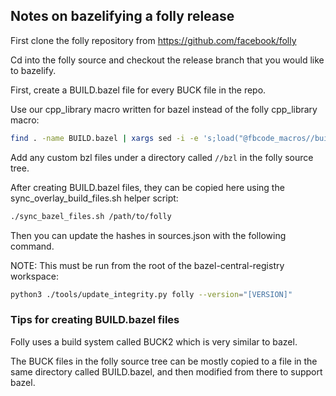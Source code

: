 ## Notes on bazelifying a folly release

First clone the folly repository from https://github.com/facebook/folly

Cd into the folly source and checkout the release branch that you would like to bazelify.

First, create a BUILD.bazel file for every BUCK file in the repo.

Use our cpp_library macro written for bazel instead of the folly cpp_library macro:

```bash
find . -name BUILD.bazel | xargs sed -i -e 's;load("@fbcode_macros//build_defs:cpp_library.bzl", "cpp_library");load("//bzl:cpp_library.bzl", "cpp_library");g'
```

Add any custom bzl files under a directory called `//bzl` in the folly source tree.

After creating BUILD.bazel files, they can be copied here using the sync_overlay_build_files.sh helper script:

```bash
./sync_bazel_files.sh /path/to/folly
```

Then you can update the hashes in sources.json with the following command.

NOTE: This must be run from the root of the bazel-central-registry workspace:

```bash
python3 ./tools/update_integrity.py folly --version="[VERSION]"
```

### Tips for creating BUILD.bazel files

Folly uses a build system called BUCK2 which is very similar to bazel.

The BUCK files in the folly source tree can be mostly copied to a file in the same directory called BUILD.bazel, and then modified from there to support bazel.
